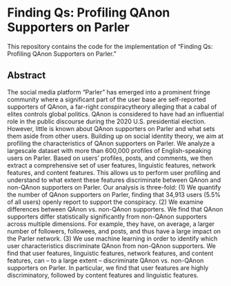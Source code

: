 # Finding Qs: Profiling QAnon Supporters on Parler

This repository contains the code for the implementation of “Finding Qs: Profiling QAnon Supporters on Parler.”

## Abstract

The social media platform “Parler” has emerged into a prominent fringe community where a significant part of the user base are self-reported supporters of QAnon, a far-right conspiracytheory alleging that a cabal of elites controls global politics. QAnon is considered to have had an influential role in the public discourse during the 2020 U.S. presidential election. However, little is known about QAnon supporters on Parler and what sets them aside from other users. Building up on social identity theory, we aim at profiling the characteristics of QAnon supporters on Parler. We analyze a largescale dataset with more than 600,000 profiles of English-speaking users on Parler. Based on users’ profiles, posts, and comments, we then extract a comprehensive set of user features, linguistic features, network features, and content features. This allows us to perform user profiling and understand to what extent these features discriminate between QAnon and non-QAnon supporters on Parler. Our analysis is three-fold: (1) We quantify the number of QAnon supporters on Parler, finding that 34,913 users (5.5% of all users) openly report to support the conspiracy. (2) We examine differences between QAnon vs. non-QAnon supporters. We find that QAnon supporters differ statistically significantly from non-QAnon supporters across multiple dimensions. For example, they have, on average, a larger number of followers, followees, and posts, and thus have a large impact on the Parler network. (3) We use machine learning in order to identify which user characteristics discriminate QAnon from non-QAnon supporters. We find that user features, linguistic features, network features, and content features, can – to a large extent – discriminate QAnon vs. non-QAnon supporters on Parler. In particular, we find that user features are highly discriminatory, followed by content features and linguistic features.
